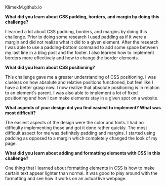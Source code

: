 KlimekM.github.io

**What did you learn about CSS padding, borders, and margin by doing this challenge?**

I learned a lot about CSS padding, borders, and margins by doing this challenge. Prior to doing some research I used padding as if it were a margin and did not realize what it did to a given element. After the research I was able to use a padding-bottom command to add some space between my last line in a blog post and the footer. I also learned how to implement borders more effectively and how to change the border elements.

**What did you learn about CSS positioning?**

This challenge gave me a greater understanding of CSS positioning. I was clueless on how absolute and relative positions functioned, but feel like I have a better grasp now. I now realize that absolute positioning is in relation to an element's parent. I was also able to implement a lot of fixed positioning and how I can make elements stay in a given spot on a website.

**What aspects of your design did you find easiest to implement? What was most difficult?**

The easiest aspects of the design were the color and fonts. I had no difficulty implementing those and got it done rather quickly.
The most difficult aspect for me was definitely padding and margins. I started using padding as opposed to a margin which completely changed the look of my page. 

**What did you learn about adding and formatting elements with CSS in this challenge?**

One thing that I learned about formatting elements in CSS is how to make certain text appear lighter than normal. It was good to play around with the formatting and see how it works on an actual live webpage.